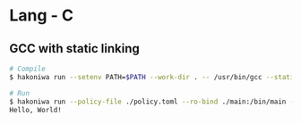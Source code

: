 # Lang - C


## GCC with static linking

```sh
# Compile
$ hakoniwa run --setenv PATH=$PATH --work-dir . -- /usr/bin/gcc --static main.c -o main

# Run
$ hakoniwa run --policy-file ./policy.toml --ro-bind ./main:/bin/main -- /bin/main
Hello, World!
```
